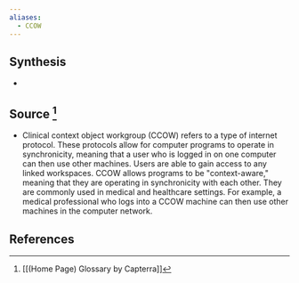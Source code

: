 ```yaml
---
aliases:
  - CCOW
---
```

## Synthesis
- 
## Source [^1]
- Clinical context object workgroup (CCOW) refers to a type of internet protocol. These protocols allow for computer programs to operate in synchronicity, meaning that a user who is logged in on one computer can then use other machines. Users are able to gain access to any linked workspaces. CCOW allows programs to be "context-aware," meaning that they are operating in synchronicity with each other. They are commonly used in medical and healthcare settings. For example, a medical professional who logs into a CCOW machine can then use other machines in the computer network.
## References

[^1]: [[(Home Page) Glossary by Capterra]]